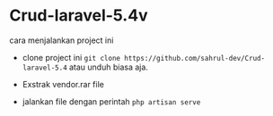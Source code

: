 # Crud-laravel-5.4v

cara menjalankan project ini

- clone project ini
`git clone https://github.com/sahrul-dev/Crud-laravel-5.4`
atau unduh biasa aja.

- Exstrak vendor.rar file 
- jalankan file dengan perintah `php artisan serve`

